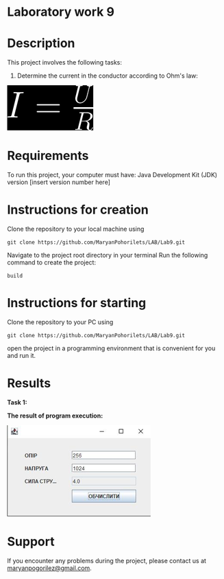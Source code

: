 # Laboratory work 9

# Description
This project involves the following tasks:

1. Determine the current in the conductor according to Ohm's law:

![Task1](https://github.com/MaryanPohorilets/LAB/blob/main/Lab9/images/Task1.1.png)

# Requirements
To run this project, your computer must have:
Java Development Kit (JDK) version [insert version number here]

# Instructions for creation
Clone the repository to your local machine using
```
git clone https://github.com/MaryanPohorilets/LAB/Lab9.git
```
Navigate to the project root directory in your terminal
Run the following command to create the project:
```
build
```

# Instructions for starting
Clone the repository to your PC using
```
git clone https://github.com/MaryanPohorilets/LAB/Lab9.git
```
open the project in a programming environment that is convenient for you and run it.
# Results
__Task 1:__


__The result of program execution:__

![Task1](https://github.com/MaryanPohorilets/LAB/blob/main/Lab9/images/Task1.2.jpg)


# Support
If you encounter any problems during the project, please contact us at maryanpogorilez@gmail.com.
